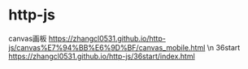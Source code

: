 # http-js
canvas画板    https://zhangcl0531.github.io/http-js/canvas%E7%94%BB%E6%9D%BF/canvas_mobile.html  \n
36start  https://zhangcl0531.github.io/http-js/36start/index.html

